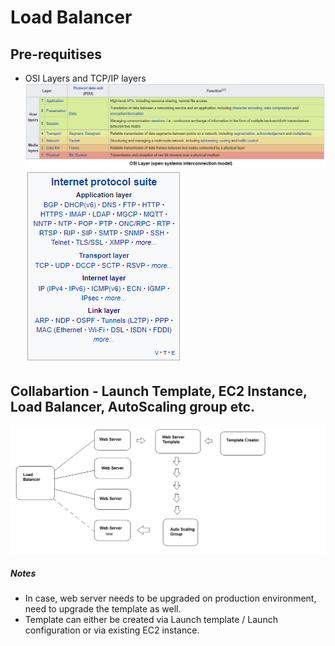 # Load Balancer

## Pre-requitises
* OSI Layers and TCP/IP layers
![alt text](https://github.com/RaghuRahut/AWS/blob/main/LoadBalancer/Images/OSI_7layers.PNG?raw=true)
![alt text](https://github.com/RaghuRahut/AWS/blob/main/LoadBalancer/Images/InternetProtocalSuite.PNG?raw=true)

## Collabartion - Launch Template, EC2 Instance, Load Balancer, AutoScaling group etc.
![alt text](https://github.com/RaghuRahut/AWS/blob/main/LoadBalancer/Images/LaunchTemplate.png?raw=true)
##### Notes
* In case, web server needs to be upgraded on production environment, need to upgrade the template as well.
* Template can either be created via Launch template / Launch configuration or via existing EC2 instance.
